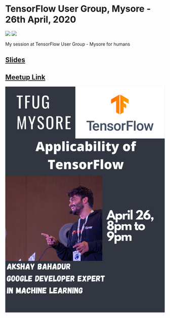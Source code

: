 #  TensorFlow User Group, Mysore - 26th April, 2020
[![](https://img.shields.io/github/license/sourcerer-io/hall-of-fame.svg?colorB=ff0000)](https://github.com/akshaybahadur21/Emojinator/blob/master/LICENSE.md)  [![](https://img.shields.io/badge/Akshay-Bahadur-brightgreen.svg?colorB=ff0000)](https://akshaybahadur.com)
 
My session at TensorFlow User Group - Mysore for humans 
 
## [Slides](https://docs.google.com/presentation/d/1NRzSy_923ceEDNkQkoJq6RGCH8dvU82uAYev0IId4Q4/edit?usp=sharing)

## [Meetup Link](https://www.meetup.com/TFUG-Mysuru/events/270234866/)
<img src="https://github.com/akshaybahadur21/TFUG-Mysore-2020/blob/master/1.png">
